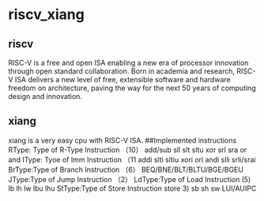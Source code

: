 # riscv_xiang
## riscv
RISC-V is a free and open ISA enabling a new era of processor innovation through open standard collaboration. Born in academia and research, RISC-V ISA delivers a new level of free, extensible software and hardware freedom on architecture, paving the way for the next 50 years of computing design and innovation.
## xiang
xiang is a very easy cpu with RISC-V ISA.
##Implemented instructions
RType: Type of R-Type Instruction （10） add/sub sll slt sltu xor srl sra or and 
IType: Tyoe of Imm Instruction （11 addi slti sltiu xori ori andi slli srli/srai
BrType:Type of Branch Instruction （6） BEQ/BNE/BLT/BLTU/BGE/BGEU
JType:Type of Jump Instruction （2）
LdType:Type of Load Instruction (5) lb lh lw lbu lhu
StType:Type of Store Instruction store 3) sb sh sw
LUI/AUIPC
